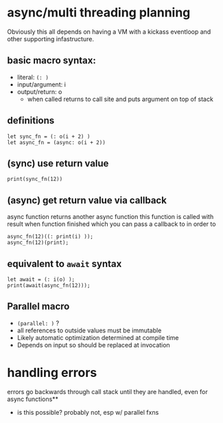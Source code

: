 # async/multi threading planning
Obviously this all depends on having a VM with a kickass eventloop and other supporting infastructure. 

## basic macro syntax:
- literal: `(: )`
- input/argument: i
- output/return: o
	- when called returns to call site and puts argument on top of stack

## definitions
```
let sync_fn = (: o(i + 2) )
let async_fn = (async: o(i + 2))
```

## (sync) use return value 
`print(sync_fn(12))`


## (async) get return value via callback
async function returns another async function
this function is called with result when function finished
which you can pass a callback to in order to
``` 
async_fn(12)((: print(i) ));
async_fn(12)(print);
```

## equivalent to `await` syntax
```
let await = (: i(o) );
print(await(async_fn(12)));
```

## Parallel macro
- `(parallel: )` ?
- all references to outside values must be immutable
- Likely automatic optimization determined at compile time
- Depends on input so should be replaced at invocation


# handling errors
errors go backwards through call stack until they are handled, even for async functions**
- is this possible? probably not, esp w/ parallel fxns
